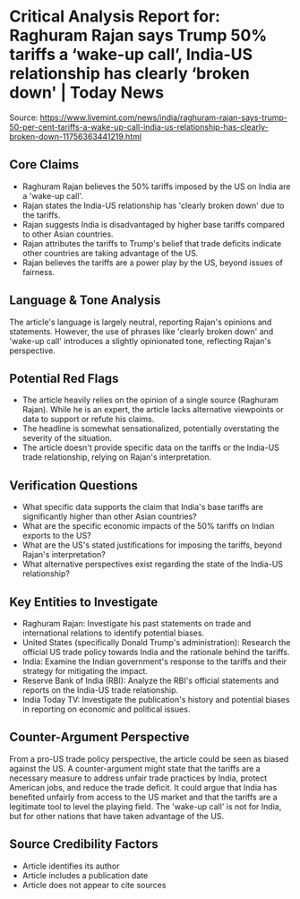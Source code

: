 # Critical Analysis Report for: Raghuram Rajan says Trump 50% tariffs a ‘wake-up call’, India-US relationship has clearly ‘broken down' | Today News

Source: https://www.livemint.com/news/india/raghuram-rajan-says-trump-50-per-cent-tariffs-a-wake-up-call-india-us-relationship-has-clearly-broken-down-11756363441219.html

## Core Claims
- Raghuram Rajan believes the 50% tariffs imposed by the US on India are a 'wake-up call'.
- Rajan states the India-US relationship has 'clearly broken down' due to the tariffs.
- Rajan suggests India is disadvantaged by higher base tariffs compared to other Asian countries.
- Rajan attributes the tariffs to Trump's belief that trade deficits indicate other countries are taking advantage of the US.
- Rajan believes the tariffs are a power play by the US, beyond issues of fairness.
## Language & Tone Analysis
The article's language is largely neutral, reporting Rajan's opinions and statements. However, the use of phrases like 'clearly broken down' and 'wake-up call' introduces a slightly opinionated tone, reflecting Rajan's perspective.

## Potential Red Flags
- The article heavily relies on the opinion of a single source (Raghuram Rajan). While he is an expert, the article lacks alternative viewpoints or data to support or refute his claims.
- The headline is somewhat sensationalized, potentially overstating the severity of the situation.
- The article doesn't provide specific data on the tariffs or the India-US trade relationship, relying on Rajan's interpretation.
## Verification Questions
- What specific data supports the claim that India's base tariffs are significantly higher than other Asian countries?
- What are the specific economic impacts of the 50% tariffs on Indian exports to the US?
- What are the US's stated justifications for imposing the tariffs, beyond Rajan's interpretation?
- What alternative perspectives exist regarding the state of the India-US relationship?
## Key Entities to Investigate
- Raghuram Rajan: Investigate his past statements on trade and international relations to identify potential biases.
- United States (specifically Donald Trump's administration): Research the official US trade policy towards India and the rationale behind the tariffs.
- India: Examine the Indian government's response to the tariffs and their strategy for mitigating the impact.
- Reserve Bank of India (RBI): Analyze the RBI's official statements and reports on the India-US trade relationship.
- India Today TV: Investigate the publication's history and potential biases in reporting on economic and political issues.
## Counter-Argument Perspective
From a pro-US trade policy perspective, the article could be seen as biased against the US. A counter-argument might state that the tariffs are a necessary measure to address unfair trade practices by India, protect American jobs, and reduce the trade deficit. It could argue that India has benefited unfairly from access to the US market and that the tariffs are a legitimate tool to level the playing field. The 'wake-up call' is not for India, but for other nations that have taken advantage of the US.
## Source Credibility Factors
* Article identifies its author
* Article includes a publication date
* Article does not appear to cite sources
